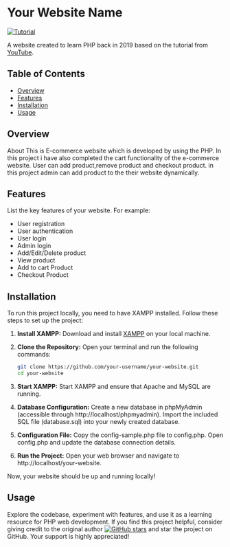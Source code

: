 # Your Website Name

[![Tutorial](https://img.shields.io/badge/Tutorial-YouTube-red)](https://youtu.be/MAEg9cwi4aY?si=p_BN3okRKp5Baos2)

A website created to learn PHP back in 2019 based on the tutorial from [YouTube](https://youtu.be/MAEg9cwi4aY?si=p_BN3okRKp5Baos2).

## Table of Contents
- [Overview](#overview)
- [Features](#features)
- [Installation](#installation)
- [Usage](#usage)

## Overview
About
This is E-commerce website which is developed by using the PHP. In this project i have also completed the cart functionality of the e-commerce website. User can add product,remove product and checkout product. in this project admin can add product to the their website dynamically.

## Features
List the key features of your website. For example:
- User registration
- User authentication
- User login
- Admin login
- Add/Edit/Delete product
- View product
- Add to cart Product
- Checkout Product

## Installation
To run this project locally, you need to have XAMPP installed. Follow these steps to set up the project:

1. **Install XAMPP:**
   Download and install [XAMPP](https://www.apachefriends.org/index.html) on your local machine.

2. **Clone the Repository:**
   Open your terminal and run the following commands:
   ```bash
   git clone https://github.com/your-username/your-website.git
   cd your-website
   ```
3. **Start XAMPP:**
   Start XAMPP and ensure that Apache and MySQL are running.

4. **Database Configuration:**
    Create a new database in phpMyAdmin (accessible through http://localhost/phpmyadmin).
   Import the included SQL file (database.sql) into your newly created database.

5. **Configuration File:**
   Copy the config-sample.php file to config.php.
   Open config.php and update the database connection details.

6. **Run the Project:**
   Open your web browser and navigate to http://localhost/your-website.

Now, your website should be up and running locally!

## Usage
Explore the codebase, experiment with features, and use it as a learning resource for PHP web development.
If you find this project helpful, consider giving credit to the original author [![GitHub stars](https://img.shields.io/github/stars/vishwakarmanikhil/Ecommerce-website-Using-PHP.svg?style=social)](https://github.com/vishwakarmanikhil/Ecommerce-website-Using-PHP) and star the project on GitHub. Your support is highly appreciated!
